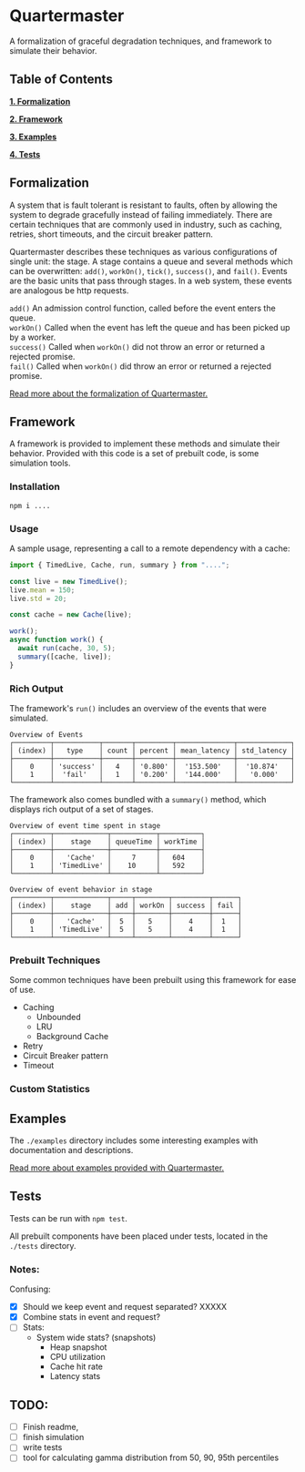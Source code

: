 # Quartermaster

A formalization of graceful degradation techniques, and framework to simulate their behavior.

## Table of Contents

**[1. Formalization](#Formalization)**

**[2. Framework](#Framework)**

**[3. Examples](#Examples)**

**[4. Tests](#Tests)**

## Formalization

A system that is fault tolerant is resistant to faults, often by allowing the system to degrade gracefully instead of failing immediately. There are certain techniques that are commonly used in industry, such as caching, retries, short timeouts, and the circuit breaker pattern.

Quartermaster describes these techniques as various configurations of single unit: the stage. A stage contains a queue and several methods which can be overwritten: `add()`, `workOn()`, `tick()`, `success()`, and `fail()`. Events are the basic units that pass through stages. In a web system, these events are analogous be http requests.

`add()` An admission control function, called before the event enters the queue.
\
`workOn()` Called when the event has left the queue and has been picked up by a worker.
\
`success()` Called when `workOn()` did not throw an error or returned a rejected promise.
\
`fail()` Called when `workOn()` did throw an error or returned a rejected promise.

[Read more about the formalization of Quartermaster.](docs/formalization.md)

## Framework

A framework is provided to implement these methods and simulate their behavior. Provided with this code is a set of prebuilt code, is some simulation tools.

### Installation

`npm i ....`

### Usage

A sample usage, representing a call to a remote dependency with a cache:

```typescript
import { TimedLive, Cache, run, summary } from "....";

const live = new TimedLive();
live.mean = 150;
live.std = 20;

const cache = new Cache(live);

work();
async function work() {
  await run(cache, 30, 5);
  summary([cache, live]);
}
```

### Rich Output

The framework's `run()` includes an overview of the events that were simulated.

```
Overview of Events
┌─────────┬───────────┬───────┬─────────┬──────────────┬─────────────┐
│ (index) │   type    │ count │ percent │ mean_latency │ std_latency │
├─────────┼───────────┼───────┼─────────┼──────────────┼─────────────┤
│    0    │ 'success' │   4   │ '0.800' │  '153.500'   │  '10.874'   │
│    1    │  'fail'   │   1   │ '0.200' │  '144.000'   │   '0.000'   │
└─────────┴───────────┴───────┴─────────┴──────────────┴─────────────┘
```

The framework also comes bundled with a `summary()` method, which displays rich output of a set of stages.

```
Overview of event time spent in stage
┌─────────┬─────────────┬───────────┬──────────┐
│ (index) │    stage    │ queueTime │ workTime │
├─────────┼─────────────┼───────────┼──────────┤
│    0    │   'Cache'   │     7     │   604    │
│    1    │ 'TimedLive' │    10     │   592    │
└─────────┴─────────────┴───────────┴──────────┘

Overview of event behavior in stage
┌─────────┬─────────────┬─────┬────────┬─────────┬──────┐
│ (index) │    stage    │ add │ workOn │ success │ fail │
├─────────┼─────────────┼─────┼────────┼─────────┼──────┤
│    0    │   'Cache'   │  5  │   5    │    4    │  1   │
│    1    │ 'TimedLive' │  5  │   5    │    4    │  1   │
└─────────┴─────────────┴─────┴────────┴─────────┴──────┘
```

### Prebuilt Techniques

Some common techniques have been prebuilt using this framework for ease of use.

- Caching
  - Unbounded
  - LRU
  - Background Cache
- Retry
- Circuit Breaker pattern
- Timeout

### Custom Statistics

## Examples

The `./examples` directory includes some interesting examples with documentation and descriptions.

[Read more about examples provided with Quartermaster.](docs/examples.md)

## Tests

Tests can be run with `npm test`.

All prebuilt components have been placed under tests, located in the `./tests` directory.

### Notes:

Confusing:

- [x] Should we keep event and request separated? XXXXX
- [x] Combine stats in event and request?
- [ ] Stats:
  - System wide stats? (snapshots)
    - Heap snapshot
    - CPU utilization
    - Cache hit rate
    - Latency stats

## TODO:

- [ ] Finish readme,
- [ ] finish simulation
- [ ] write tests
- [ ] tool for calculating gamma distribution from 50, 90, 95th percentiles
